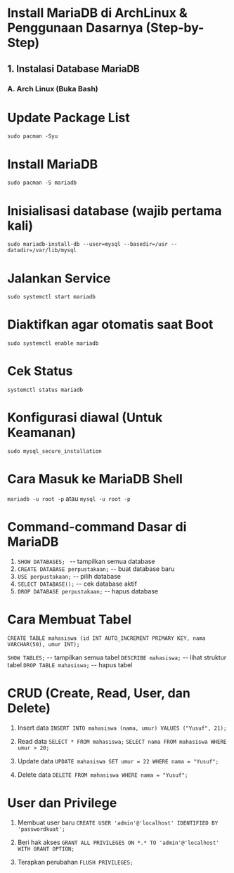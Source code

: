 # Install MariaDB di ArchLinux & Penggunaan Dasarnya (Step-by-Step)

## 1. Instalasi Database MariaDB

### A. Arch Linux (Buka Bash)

# Update Package List

`sudo pacman -Syu`

# Install MariaDB

`sudo pacman -S mariadb`

# Inisialisasi database (wajib pertama kali)

`sudo mariadb-install-db --user=mysql --basedir=/usr --datadir=/var/lib/mysql`

# Jalankan Service

`sudo systemctl start mariadb`

# Diaktifkan agar otomatis saat Boot

`sudo systemctl enable mariadb`

# Cek Status

`systemctl status mariadb`

# Konfigurasi diawal (Untuk Keamanan)

`sudo mysql_secure_installation`

# Cara Masuk ke MariaDB Shell

`mariadb -u root -p` atau `mysql -u root -p`

# Command-command Dasar di MariaDB

1. `SHOW DATABASES; `               -- tampilkan semua database
2. `CREATE DATABASE perpustakaan;`  -- buat database baru
3. `USE perpustakaan;`              -- pilih database
4. `SELECT DATABASE();`             -- cek database aktif
5. `DROP DATABASE perpustakaan;`    -- hapus database

# Cara Membuat Tabel

`CREATE TABLE mahasiswa (id INT AUTO_INCREMENT PRIMARY KEY, nama VARCHAR(50), umur INT);`

`SHOW TABLES;`                   -- tampilkan semua tabel
`DESCRIBE mahasiswa;`            -- lihat struktur tabel
`DROP TABLE mahasiswa;`          -- hapus tabel

# CRUD (Create, Read, User, dan Delete)

1. Insert data
`INSERT INTO mahasiswa (nama, umur) VALUES ("Yusuf", 21);`

2. Read data
`SELECT * FROM mahasiswa;`
`SELECT nama FROM mahasiswa WHERE umur > 20;`

3. Update data
`UPDATE mahasiswa SET umur = 22 WHERE nama = "Yusuf";`

4. Delete data
`DELETE FROM mahasiswa WHERE nama = "Yusuf";`

# User dan Privilege

1. Membuat user baru
`CREATE USER 'admin'@'localhost' IDENTIFIED BY 'passwordkuat';`

2. Beri hak akses
`GRANT ALL PRIVILEGES ON *.* TO 'admin'@'localhost' WITH GRANT OPTION;`

3. Terapkan perubahan
`FLUSH PRIVILEGES;`
